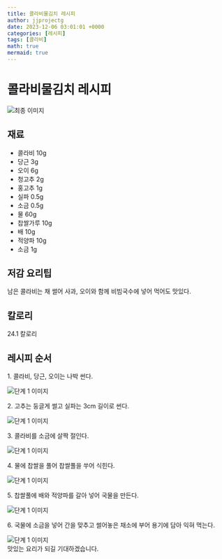 ```yaml
---
title: 콜라비물김치 레시피
author: jjprojectg
date: 2023-12-06 03:01:01 +0000
categories: [레시피]
tags: [콜라비]
math: true
mermaid: true
---
```

<meta name="og:type" content="website"/>
<meta charset="UTF-8"/>
<div class="header">
  <h1>콜라비물김치 레시피</h1>
</div>

<div class="container my-4">
  <div class="row">
    <div class="col-12 col-md-6">
      <div class="recipe-image">
        <img src="http://www.foodsafetykorea.go.kr/uploadimg/20141118/20141118102100_1416273660762.jpg" class="step-image" alt="최종 이미지"/>
      </div>
    </div>
    <div class="col-12 col-md-6">
      <div class="ingredients">
        <h2>재료</h2>
        <ul class="card">
          <li> 콜라비 10g </li>
          <li>  당근 3g </li>
          <li>  오이 6g </li>
          <li>  청고추 2g </li>
          <li>  홍고추 1g </li>
          <li>  실파 0.5g </li>
          <li>  소금 0.5g </li>
          <li>  물 60g </li>
          <li>  찹쌀가루 10g </li>
          <li>  배 10g </li>
          <li>  적양파 10g </li>
          <li>  소금 1g </li>
</ul>
      </div>
    </div>
    <div class="col-12 col-md-6">
      <div class="ingredients">
        <h2>저감 요리팁</h2>
        <div class="card"> 
          <p>
            남은 콜라비는 채 썰어 사과, 오이와 함께 비빔국수에 넣어 먹어도 맛있다.
          </p>
        </div>
      </div>
      <div class="ingredients">
        <h2>칼로리</h2>
        <div class="card"> 
          <p>
            24.1 칼로리
          </p>
        </div>
      </div>
    </div>
  </div>

  <h2 class="my-4">레시피 순서</h2>
  <div class="card recipe-card">
    <div class="card-body recipe-step">
      <p class="card-text step-description">1. 콜라비, 당근, 오이는 나박 썬다.</p>
      <img src="http://www.foodsafetykorea.go.kr/uploadimg/cook/729-1.jpg" alt="단계 1 이미지" class="step-image"/>
    </div>
  </div>
  <div class="card recipe-card">
    <div class="card-body recipe-step">
      <p class="card-text step-description">2. 고추는 둥글게 썰고 실파는 3cm 길이로 썬다.</p>
      <img src="http://www.foodsafetykorea.go.kr/uploadimg/cook/729-2.jpg" alt="단계 1 이미지" class="step-image"/>
    </div>
  </div>
  <div class="card recipe-card">
    <div class="card-body recipe-step">
      <p class="card-text step-description">3. 콜라비를 소금에 살짝 절인다.</p>
      <img src="http://www.foodsafetykorea.go.kr/uploadimg/cook/729-3.jpg" alt="단계 1 이미지" class="step-image"/>
    </div>
  </div>
  <div class="card recipe-card">
    <div class="card-body recipe-step">
      <p class="card-text step-description">4. 물에 찹쌀을 풀어 찹쌀풀을 쑤어 식힌다.</p>
      <img src="http://www.foodsafetykorea.go.kr/uploadimg/cook/729-4.jpg" alt="단계 1 이미지" class="step-image"/>
    </div>
  </div>
  <div class="card recipe-card">
    <div class="card-body recipe-step">
      <p class="card-text step-description">5. 찹쌀풀에 배와 적양파를 갈아 넣어 국물을 만든다.</p>
      <img src="http://www.foodsafetykorea.go.kr/uploadimg/cook/729-5.jpg" alt="단계 1 이미지" class="step-image"/>
    </div>
  </div>
  <div class="card recipe-card">
    <div class="card-body recipe-step">
      <p class="card-text step-description">6. 국물에 소금을 넣어 간을 맞추고 썰어놓은 채소에 부어 용기에 담아 익혀 먹는다.</p>
      <img src="http://www.foodsafetykorea.go.kr/uploadimg/cook/729-6.jpg" alt="단계 1 이미지" class="step-image"/>
    </div>
  </div>

</div>
맛있는 요리가 되길 기대하겠습니다.
